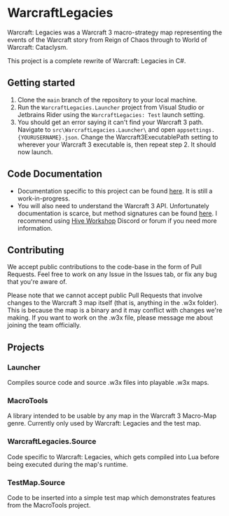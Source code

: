 # WarcraftLegacies
Warcraft: Legacies was a Warcraft 3 macro-strategy map representing the events of the Warcraft story from Reign of Chaos through to World of Warcraft: Cataclysm.

This project is a complete rewrite of Warcraft: Legacies in C#.

## Getting started
1. Clone the `main` branch of the repository to your local machine.
2. Run the `WarcraftLegacies.Launcher` project from Visual Studio or Jetbrains Rider using the `WarcraftLegacies: Test` launch setting.
4. You should get an error saying it can't find your Warcraft 3 path. Navigate to `src\WarcraftLegacies.Launcher\` and open `appsettings.{YOURUSERNAME}.json`. Change the Warcraft3ExecutablePath setting to wherever your Warcraft 3 executable is, then repeat step 2. It should now launch.

## Code Documentation
* Documentation specific to this project can be found [here](https://azerothwarslr.github.io/WarcraftLegacies/). It is still a work-in-progress.
* You will also need to understand the Warcraft 3 API. Unfortunately documentation is scarce, but method signatures can be found [here](https://github.com/Drake53/War3Api/blob/master/src/War3Api.Common/Common/Common.cs). I recommend using [Hive Workshop](https://www.hiveworkshop.com/) Discord or forum if you need more information.

## Contributing
We accept public contributions to the code-base in the form of Pull Requests. Feel free to work on any Issue in the Issues tab, or fix any bug that you're aware of.

Please note that we cannot accept public Pull Requests that involve changes to the Warcraft 3 map itself (that is, anything in the .w3x folder). This is because the map is a binary and it may conflict with changes we're making. If you want to work on the .w3x file, please message me about joining the team officially.

## Projects

### Launcher
Compiles source code and source .w3x files into playable .w3x maps.

### MacroTools
A library intended to be usable by any map in the Warcraft 3 Macro-Map genre. Currently only used by Warcraft: Legacies and the test map.

### WarcraftLegacies.Source
Code specific to Warcraft: Legacies, which gets compiled into Lua before being executed during the map's runtime.

### TestMap.Source
Code to be inserted into a simple test map which demonstrates features from the MacroTools project.
